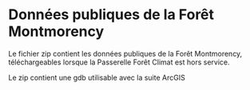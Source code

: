 # Données publiques de la Forêt Montmorency
Le fichier zip contient les données publiques de la Forêt Montmorency, téléchargeables lorsque la Passerelle Forêt Climat est hors service.

Le zip contient une gdb utilisable avec la suite ArcGIS
